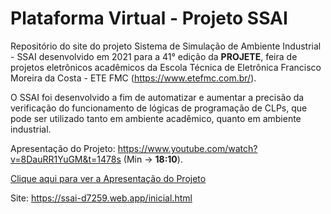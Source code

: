 # Plataforma Virtual - Projeto SSAI
 
Repositório do site do projeto Sistema de Simulação de Ambiente Industrial - SSAI desenvolvido em 2021 para a 41° edição da __PROJETE__, feira de projetos eletrônicos acadêmicos da Escola Técnica de Eletrônica Francisco Moreira da Costa - ETE FMC (https://www.etefmc.com.br/).

O SSAI foi desenvolvido a fim de automatizar e aumentar a precisão da verificação do funcionamento de lógicas de programação de CLPs, que pode ser utilizado tanto em ambiente acadêmico, quanto em ambiente industrial. 

Apresentação do Projeto: https://www.youtube.com/watch?v=8DauRR1YuGM&t=1478s (Min -> __18:10__).

<a href= "https://www.youtube.com/watch?v=8DauRR1YuGM&t=1478s">Clique aqui para ver a Apresentação do Projeto</a>

Site: https://ssai-d7259.web.app/inicial.html